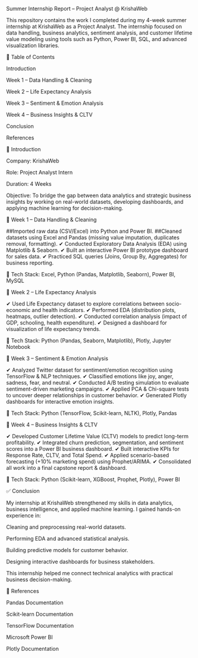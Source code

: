 Summer Internship Report – Project Analyst @ KrishaWeb

This repository contains the work I completed during my 4-week summer internship at KrishaWeb as a Project Analyst.
The internship focused on data handling, business analytics, sentiment analysis, and customer lifetime value modeling using tools such as Python, Power BI, SQL, and advanced visualization libraries.

🚀 Table of Contents

Introduction

Week 1 – Data Handling & Cleaning

Week 2 – Life Expectancy Analysis

Week 3 – Sentiment & Emotion Analysis

Week 4 – Business Insights & CLTV

Conclusion

References

📌 Introduction

Company: KrishaWeb

Role: Project Analyst Intern

Duration: 4 Weeks

Objective: To bridge the gap between data analytics and strategic business insights by working on real-world datasets, developing dashboards, and applying machine learning for decision-making.

📅 Week 1 – Data Handling & Cleaning

##Imported raw data (CSV/Excel) into Python and Power BI.
##Cleaned datasets using Excel and Pandas (missing value imputation, duplicates removal, formatting).
✔ Conducted Exploratory Data Analysis (EDA) using Matplotlib & Seaborn.
✔ Built an interactive Power BI prototype dashboard for sales data.
✔ Practiced SQL queries (Joins, Group By, Aggregates) for business reporting.

🔧 Tech Stack: Excel, Python (Pandas, Matplotlib, Seaborn), Power BI, MySQL

📅 Week 2 – Life Expectancy Analysis

✔ Used Life Expectancy dataset to explore correlations between socio-economic and health indicators.
✔ Performed EDA (distribution plots, heatmaps, outlier detection).
✔ Conducted correlation analysis (impact of GDP, schooling, health expenditure).
✔ Designed a dashboard for visualization of life expectancy trends.

🔧 Tech Stack: Python (Pandas, Seaborn, Matplotlib), Plotly, Jupyter Notebook

📅 Week 3 – Sentiment & Emotion Analysis

✔ Analyzed Twitter dataset for sentiment/emotion recognition using TensorFlow & NLP techniques.
✔ Classified emotions like joy, anger, sadness, fear, and neutral.
✔ Conducted A/B testing simulation to evaluate sentiment-driven marketing campaigns.
✔ Applied PCA & Chi-square tests to uncover deeper relationships in customer behavior.
✔ Generated Plotly dashboards for interactive emotion insights.

🔧 Tech Stack: Python (TensorFlow, Scikit-learn, NLTK), Plotly, Pandas

📅 Week 4 – Business Insights & CLTV

✔ Developed Customer Lifetime Value (CLTV) models to predict long-term profitability.
✔ Integrated churn prediction, segmentation, and sentiment scores into a Power BI business dashboard.
✔ Built interactive KPIs for Response Rate, CLTV, and Total Spend.
✔ Applied scenario-based forecasting (+10% marketing spend) using Prophet/ARIMA.
✔ Consolidated all work into a final capstone report & dashboard.

🔧 Tech Stack: Python (Scikit-learn, XGBoost, Prophet, Plotly), Power BI

✅ Conclusion

My internship at KrishaWeb strengthened my skills in data analytics, business intelligence, and applied machine learning.
I gained hands-on experience in:

Cleaning and preprocessing real-world datasets.

Performing EDA and advanced statistical analysis.

Building predictive models for customer behavior.

Designing interactive dashboards for business stakeholders.

This internship helped me connect technical analytics with practical business decision-making.


📖 References

Pandas Documentation

Scikit-learn Documentation

TensorFlow Documentation

Microsoft Power BI

Plotly Documentation
